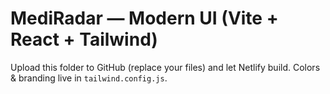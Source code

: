 # MediRadar — Modern UI (Vite + React + Tailwind)

Upload this folder to GitHub (replace your files) and let Netlify build.
Colors & branding live in `tailwind.config.js`.
